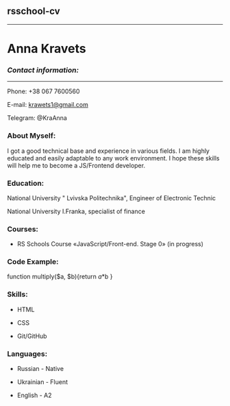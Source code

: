 ## rsschool-cv
____________________________________________________________________________________
                                                       

# **Anna Kravets**


### *Contact information:* 
____________________________________________________________________________________


Phone: +38 067 7600560

E-mail: krawets1@gmail.com

Telegram: @KraAnna



### About Myself:

I got a good technical base and experience in various fields. I am highly educated and easily adaptable to any work environment. I hope these skills will help me to become a JS/Frontend developer.


### Education:
National University " Lvivska Politechnika", Engineer of Electronic Technic


National University I.Franka, specialist of finance


### Courses:
+ RS Schools Course «JavaScript/Front-end. Stage 0» (in progress)


### Code Example:

function multiply($a, $b){return $a *$b
}


















### Skills:

+ HTML

+ CSS 

+ Git/GitHub



### Languages:



+ Russian - Native

+ Ukrainian - Fluent

+ English - A2 